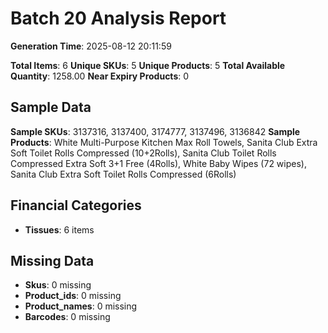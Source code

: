 # Batch 20 Analysis Report

**Generation Time**: 2025-08-12 20:11:59

**Total Items**: 6
**Unique SKUs**: 5
**Unique Products**: 5
**Total Available Quantity**: 1258.00
**Near Expiry Products**: 0

## Sample Data
**Sample SKUs**: 3137316, 3137400, 3174777, 3137496, 3136842
**Sample Products**: White Multi-Purpose Kitchen Max Roll Towels, Sanita Club Extra Soft Toilet Rolls Compressed (10+2Rolls), Sanita Club Toilet Rolls Compressed Extra Soft 3+1 Free (4Rolls), White Baby Wipes (72 wipes), Sanita Club Extra Soft Toilet Rolls Compressed (6Rolls)

## Financial Categories
- **Tissues**: 6 items

## Missing Data
- **Skus**: 0 missing
- **Product_ids**: 0 missing
- **Product_names**: 0 missing
- **Barcodes**: 0 missing
